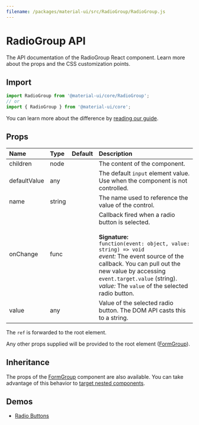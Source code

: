 ```yaml
---
filename: /packages/material-ui/src/RadioGroup/RadioGroup.js
---
```


<!--- This documentation is automatically generated, do not try to edit it. -->

# RadioGroup API

<p class="description">The API documentation of the RadioGroup React component. Learn more about the props and the CSS customization points.</p>

## Import

```js
import RadioGroup from '@material-ui/core/RadioGroup';
// or
import { RadioGroup } from '@material-ui/core';
```

You can learn more about the difference by [reading our guide](/guides/minimizing-bundle-size/).



## Props

| Name | Type | Default | Description |
|:-----|:-----|:--------|:------------|
| <span class="prop-name">children</span> | <span class="prop-type">node</span> |  | The content of the component. |
| <span class="prop-name">defaultValue</span> | <span class="prop-type">any</span> |  | The default `input` element value. Use when the component is not controlled. |
| <span class="prop-name">name</span> | <span class="prop-type">string</span> |  | The name used to reference the value of the control. |
| <span class="prop-name">onChange</span> | <span class="prop-type">func</span> |  | Callback fired when a radio button is selected.<br><br>**Signature:**<br>`function(event: object, value: string) => void`<br>*event:* The event source of the callback. You can pull out the new value by accessing `event.target.value` (string).<br>*value:* The `value` of the selected radio button. |
| <span class="prop-name">value</span> | <span class="prop-type">any</span> |  | Value of the selected radio button. The DOM API casts this to a string. |

The `ref` is forwarded to the root element.

Any other props supplied will be provided to the root element ([FormGroup](/api/form-group/)).

## Inheritance

The props of the [FormGroup](/api/form-group/) component are also available.
You can take advantage of this behavior to [target nested components](/guides/api/#spread).

## Demos

- [Radio Buttons](/components/radio-buttons/)

